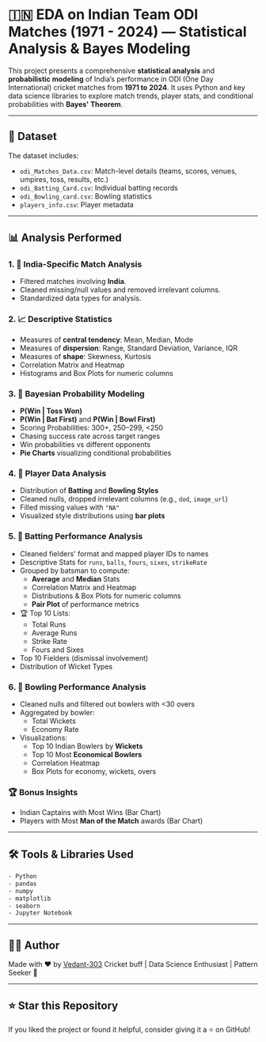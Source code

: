 # 🇮🇳 EDA on Indian Team ODI Matches (1971 - 2024) — Statistical Analysis & Bayes Modeling

This project presents a comprehensive **statistical analysis** and **probabilistic modeling** of India’s performance in ODI (One Day International) cricket matches from **1971 to 2024**. It uses Python and key data science libraries to explore match trends, player stats, and conditional probabilities with **Bayes' Theorem**.

---

## 📁 Dataset

The dataset includes:

- `odi_Matches_Data.csv`: Match-level details (teams, scores, venues, umpires, toss, results, etc.)
- `odi_Batting_Card.csv`: Individual batting records
- `odi_Bowling_card.csv`: Bowling statistics
- `players_info.csv`: Player metadata

---

## 📊 Analysis Performed

### 1. 🏏 India-Specific Match Analysis
- Filtered matches involving **India**.
- Cleaned missing/null values and removed irrelevant columns.
- Standardized data types for analysis.

### 2. 📈 Descriptive Statistics
- Measures of **central tendency**: Mean, Median, Mode
- Measures of **dispersion**: Range, Standard Deviation, Variance, IQR
- Measures of **shape**: Skewness, Kurtosis
- Correlation Matrix and Heatmap
- Histograms and Box Plots for numeric columns

### 3. 🧠 Bayesian Probability Modeling
- **P(Win | Toss Won)**
- **P(Win | Bat First)** and **P(Win | Bowl First)**
- Scoring Probabilities: 300+, 250–299, <250
- Chasing success rate across target ranges
- Win probabilities vs different opponents
- **Pie Charts** visualizing conditional probabilities

### 4. 🧍 Player Data Analysis
- Distribution of **Batting** and **Bowling Styles**
- Cleaned nulls, dropped irrelevant columns (e.g., `dod`, `image_url`)
- Filled missing values with `"NA"`
- Visualized style distributions using **bar plots**

### 5. 🏏 Batting Performance Analysis
- Cleaned fielders' format and mapped player IDs to names
- Descriptive Stats for `runs`, `balls`, `fours`, `sixes`, `strikeRate`
- Grouped by batsman to compute:
  - **Average** and **Median** Stats
  - Correlation Matrix and Heatmap
  - Distributions & Box Plots for numeric columns
  - **Pair Plot** of performance metrics
- 🏆 Top 10 Lists:
  - Total Runs
  - Average Runs
  - Strike Rate
  - Fours and Sixes
- Top 10 Fielders (dismissal involvement)
- Distribution of Wicket Types

### 6. 🎯 Bowling Performance Analysis
- Cleaned nulls and filtered out bowlers with <30 overs
- Aggregated by bowler:
  - Total Wickets
  - Economy Rate
- Visualizations:
  - Top 10 Indian Bowlers by **Wickets**
  - Top 10 Most **Economical Bowlers**
  - Correlation Heatmap
  - Box Plots for economy, wickets, overs

### 🏆 Bonus Insights
- Indian Captains with Most Wins (Bar Chart)
- Players with Most **Man of the Match** awards (Bar Chart)

---

## 🛠️ Tools & Libraries Used

```bash
- Python
- pandas
- numpy
- matplotlib
- seaborn
- Jupyter Notebook
```

---

## 👨‍💻 Author
Made with ❤️ by [Vedant-303](https://github.com/Vedant-303)
Cricket buff | Data Science Enthusiast | Pattern Seeker 🧠

---

## ⭐ Star this Repository
If you liked the project or found it helpful, consider giving it a ⭐ on GitHub!
